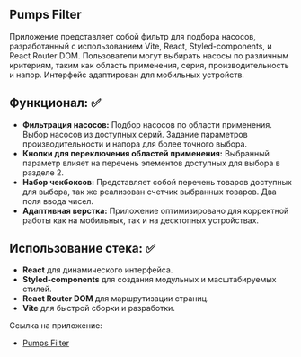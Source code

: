 ## Pumps Filter

Приложение представляет собой фильтр для подбора насосов, разработанный с использованием Vite, React, Styled-components, и React Router DOM. Пользователи могут выбирать насосы по различным критериям, таким как область применения, серия, производительность и напор. Интерфейс адаптирован для мобильных устройств.

## Функционал: ✅

- **Фильтрация насосов:** Подбор насосов по области применения. Выбор насосов из доступных серий. Задание параметров производительности и напора для более точного выбора.
- **Кнопки для переключения областей применения:** Выбранный параметр влияет на перечень элементов доступных для выбора в разделе 2.
- **Набор чекбоксов:** Представляет собой перечень товаров доступных для выбора, так же реализован счетчик выбранных товаров. Два поля ввода чисел.
- **Адаптивная верстка:** Приложение оптимизировано для корректной работы как на мобильных, так и на десктопных устройствах.

## Использование стека: ✅

- **React** для динамического интерфейса.
- **Styled-components** для создания модульных и масштабируемых стилей.
- **React Router DOM** для маршрутизации страниц.
- **Vite** для быстрой сборки и разработки.

Ссылка на приложение:

- [Pumps Filter](https://qpyy.github.io/pumps/)
